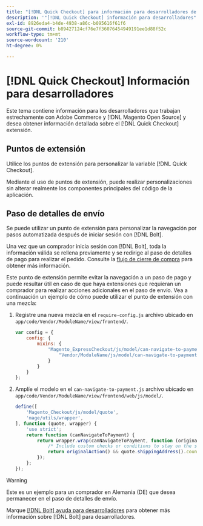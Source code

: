 ```yaml
---
title: "[!DNL Quick Checkout] para información para desarrolladores de Adobe Commerce"
description: '"[!DNL Quick Checkout] información para desarrolladores".'
exl-id: 8926eda4-b4de-4938-a86c-b095616f61f6
source-git-commit: b89427124cf76e7f36076454949191ee1d88f52c
workflow-type: tm+mt
source-wordcount: '210'
ht-degree: 0%

---
```


# [!DNL Quick Checkout] Información para desarrolladores

Este tema contiene información para los desarrolladores que trabajan estrechamente con Adobe Commerce y [!DNL Magento Open Source] y desea obtener información detallada sobre el [!DNL Quick Checkout] extensión.

## Puntos de extensión

Utilice los puntos de extensión para personalizar la variable [!DNL Quick Checkout].

Mediante el uso de puntos de extensión, puede realizar personalizaciones sin alterar realmente los componentes principales del código de la aplicación.

## Paso de detalles de envío

Se puede utilizar un punto de extensión para personalizar la navegación por pasos automatizada después de iniciar sesión con [!DNL Bolt].

Una vez que un comprador inicia sesión con [!DNL Bolt], toda la información válida se rellena previamente y se redirige al paso de detalles de pago para realizar el pedido. Consulte la [flujo de cierre de compra](https://experienceleague.adobe.com/docs/commerce-merchant-services/quick-checkout/manage-checkout/checkout-flow.html) para obtener más información.

Este punto de extensión permite evitar la navegación a un paso de pago y puede resultar útil en caso de que haya extensiones que requieran un comprador para realizar acciones adicionales en el paso de envío. Vea a continuación un ejemplo de cómo puede utilizar el punto de extensión con una mezcla:

1. Registre una nueva mezcla en el `require-config.js` archivo ubicado en `app/code/Vendor/ModuleName/view/frontend/`.

   ```js
   var config = {
       config: {
           mixins: {
               "Magento_ExpressCheckout/js/model/can-navigate-to-payment": {
                   "Vendor/ModuleName/js/model/can-navigate-to-payment-mixin": true
               }
           }
       }
   };
   ```

1. Amplíe el modelo en el `can-navigate-to-payment.js` archivo ubicado en `app/code/Vendor/ModuleName/view/frontend/web/js/model/`.

   ```js
   define([
       'Magento_Checkout/js/model/quote',
       'mage/utils/wrapper',
   ], function (quote, wrapper) {
       'use strict';
       return function (canNavigateToPayment) {
           return wrapper.wrap(canNavigateToPayment, function (originalAction) {
               /* Include custom checks or conditions to stay on the shipping step,i.e: your shopper is from Germany */
               return originalAction() && quote.shippingAddress().countryId !== 'DE');
           });
       };
   });
   ```

>[!WARNING]
>
> Este es un ejemplo para un comprador en Alemania (DE) que desea permanecer en el paso de detalles de envío.

Marque [[!DNL Bolt] ayuda para desarrolladores](https://help.bolt.com/developers/) para obtener más información sobre [!DNL Bolt] para desarrolladores.

